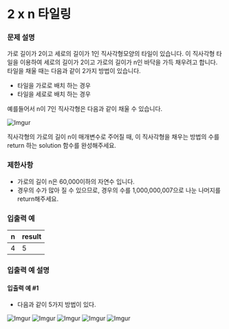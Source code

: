 2 x n 타일링
===
### 문제 설명

가로 길이가 2이고 세로의 길이가 1인 직사각형모양의 타일이 있습니다. 이 직사각형 타일을 이용하여 세로의 길이가 2이고 가로의 길이가 n인 바닥을 가득 채우려고 합니다. 타일을 채울 때는 다음과 같이 2가지 방법이 있습니다.
+ 타일을 가로로 배치 하는 경우
+ 타일을 세로로 배치 하는 경우

예를들어서 n이 7인 직사각형은 다음과 같이 채울 수 있습니다.

![Imgur](https://i.imgur.com/29ANX0f.png)

직사각형의 가로의 길이 n이 매개변수로 주어질 때, 이 직사각형을 채우는 방법의 수를 return 하는 solution 함수를 완성해주세요.

### 제한사항
+ 가로의 길이 n은 60,000이하의 자연수 입니다.
+ 경우의 수가 많아 질 수 있으므로, 경우의 수를 1,000,000,007으로 나눈 나머지를 return해주세요.

### 입출력 예
|n	|result|
|---|---|
|4	|5|

### 입출력 예 설명
#### 입출력 예 #1
+ 다음과 같이 5가지 방법이 있다.

![Imgur](https://i.imgur.com/keiKrD3.png)
![Imgur](https://i.imgur.com/O9GdTE0.png)
![Imgur](https://i.imgur.com/IZBmc6M.png)
![Imgur](https://i.imgur.com/29LWVzK.png)
![Imgur](https://i.imgur.com/z64JbNf.png)